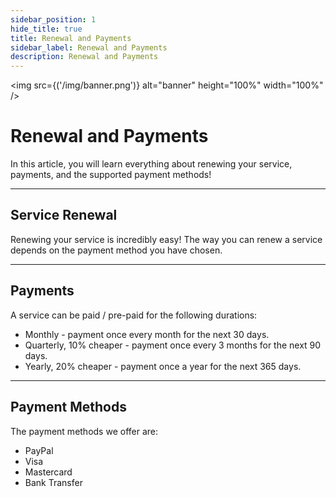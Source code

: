 ```yaml
---
sidebar_position: 1
hide_title: true
title: Renewal and Payments
sidebar_label: Renewal and Payments
description: Renewal and Payments
---
```


<img src={('/img/banner.png')} alt="banner" height="100%" width="100%" />

<div class="text--center">
<h1>Renewal and Payments</h1>
</div>

In this article, you will learn everything about renewing your service, payments, and the supported payment methods!

---

## Service Renewal
Renewing your service is incredibly easy! The way you can renew a service depends on the payment method you have chosen.

---

## Payments
A service can be paid / pre-paid for the following durations:

- Monthly - payment once every month for the next 30 days.
- Quarterly, 10% cheaper - payment once every 3 months for the next 90 days.
- Yearly, 20% cheaper - payment once a year for the next 365 days.

---

## Payment Methods
The payment methods we offer are:
- PayPal
- Visa
- Mastercard
- Bank Transfer